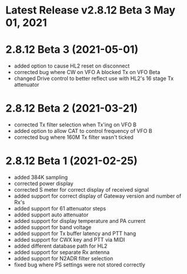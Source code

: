 
# Latest Release v2.8.12 Beta 3 May 01, 2021

# 2.8.12 Beta 3 (2021-05-01)

- added option to cause HL2 reset on disconnect
- corrected bug where CW on VFO A blocked Tx on VFO Beta
- changed Drive control to better reflect use with HL2's 16 stage Tx attenuator 

# 2.8.12 Beta 2 (2021-03-21)

- corrected Tx filter selection when Tx'ing on VFO B
- added option to allow CAT to control frequency of VFO B
- corrected bug where 160M Tx filter wasn't ticked

# 2.8.12 Beta 1 (2021-02-25)
- added 384K sampling
- corrected power display
- corrected S meter for correct display of received signal
- added support for correct display of Gateway version and number of Rx's
- added support for 61 attenuator steps
- added support auto attenuator 
- added support for display temperature and PA current
- added support for band voltage
- added support for Tx buffer latency and PTT hang
- added support for CWX key and PTT via MIDI
- added different database path for HL2
- added support for separate Rx antenna
- added support for N2ADR filter selection 
- fixed bug where PS settings were not stored correctly 
